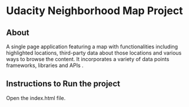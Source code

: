 # Udacity Neighborhood Map Project

## About

A single page application featuring a map with functionalities including highlighted locations, third-party data about those locations and various ways to browse the content.
It incorporates a variety of data points frameworks, libraries and APIs .


## Instructions to Run the project

Open the index.html file. 
